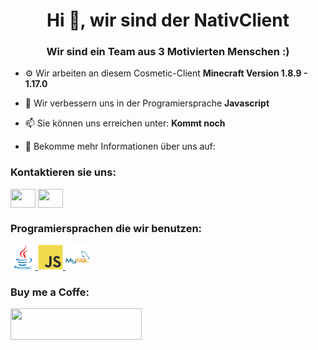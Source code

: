 <h1 align="center">Hi 👋, wir sind der NativClient</h1>
<h3 align="center"> Wir sind ein Team aus 3 Motivierten Menschen :)</h3>

- ⚙️ Wir arbeiten an diesem Cosmetic-Client **Minecraft Version 1.8.9 - 1.17.0**

- 🌱 Wir verbessern uns in der Programiersprache **Javascript**

- 📫 Sie können uns erreichen unter: **Kommt noch**

- 📄 Bekomme mehr Informationen über uns auf: 

<h3 align="left">Kontaktieren sie uns:</h3>
<p align="left">
<a href="https://twitter.com/" target="blank"><img align="center" src="https://cdn.jsdelivr.net/npm/simple-icons@3.0.1/icons/twitter.svg" alt="" height="30" width="40" /></a>
<a href="https://instagram.com/" target="blank"><img align="center" src="https://cdn.jsdelivr.net/npm/simple-icons@3.0.1/icons/instagram.svg" alt="" height="30" width="40" /></a>
</p>

<h3 align="left">Programiersprachen die wir benutzen:</h3>
<p align="left"> </a> <a href="https://www.java.com" target="_blank"> <img src="https://raw.githubusercontent.com/devicons/devicon/master/icons/java/java-original.svg" alt="java" width="40" height="40"/> </a> <a href="https://developer.mozilla.org/en-US/docs/Web/JavaScript" target="_blank"> <img src="https://raw.githubusercontent.com/devicons/devicon/master/icons/javascript/javascript-original.svg" alt="javascript" width="40" height="40"/> </a>  <a href="https://www.mysql.com/" target="_blank"> <img src="https://raw.githubusercontent.com/devicons/devicon/master/icons/mysql/mysql-original-wordmark.svg" alt="mysql" width="40" height="40"/> </a>  </a> </p>

<h3 align="left">Buy me a Coffe:</h3>
<p><a href="https://www.buymeacoffee.com/" target="_blank"><img align="left" src="https://cdn.buymeacoffee.com/buttons/v2/default-yellow.png" height="50" width="210" alt="" /></a></p><br><br>

